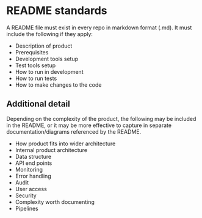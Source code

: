 # README standards

A README file must exist in every repo in markdown format (.md). It must include the following if they apply:

- Description of product
- Prerequisites
- Development tools setup
- Test tools setup
- How to run in development
- How to run tests
- How to make changes to the code

## Additional detail

Depending on the complexity of the product, the following may be included in the README, or it may be more effective to capture in separate documentation/diagrams referenced by the README.

- How product fits into wider architecture
- Internal product architecture
- Data structure
- API end points
- Monitoring
- Error handling
- Audit
- User access
- Security
- Complexity worth documenting
- Pipelines
